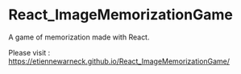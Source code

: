# React_ImageMemorizationGame
A game of memorization made with React.

Please visit : https://etiennewarneck.github.io/React_ImageMemorizationGame/
